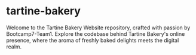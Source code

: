# tartine-bakery
Welcome to the Tartine Bakery Website repository, crafted with passion by Bootcamp7-Team1. Explore the codebase behind Tartine Bakery's online presence, where the aroma of freshly baked delights meets the digital realm.
